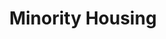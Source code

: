 ---
pid: mx204
title: Minority Housing
location_transcription: 13th Arch
coordinates: "[-75.160769160127, 39.954293356777]"
zipcode: '19131'
gen_neighborhood: West Philadelphia
neighborhood: Wynnefield
outside_phl: 
age: '49'
age_range: 40-49
instagram: 
image_file_name: mx_204.jpg
proposal_transcription: 
topic: Unknown
topic_summary: '0'
type: Other No Form
keywords_other: 
credit: C Cook
image_labels: 
twitter: 
facebook: 
permalink: "/monuments/mx204/"
layout: item-page
---